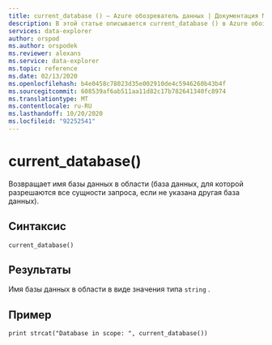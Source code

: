 ```yaml
---
title: current_database () — Azure обозреватель данных | Документация Майкрософт
description: В этой статье описывается current_database () в Azure обозреватель данных.
services: data-explorer
author: orspod
ms.author: orspodek
ms.reviewer: alexans
ms.service: data-explorer
ms.topic: reference
ms.date: 02/13/2020
ms.openlocfilehash: b4e0458c78023d35e002910de4c5946260b43b4f
ms.sourcegitcommit: 608539af6ab511aa11d82c17b782641340fc8974
ms.translationtype: MT
ms.contentlocale: ru-RU
ms.lasthandoff: 10/20/2020
ms.locfileid: "92252541"
---
```

# <a name="current_database"></a>current_database()

Возвращает имя базы данных в области (база данных, для которой разрешаются все сущности запроса, если не указана другая база данных).

## <a name="syntax"></a>Синтаксис

`current_database()`

## <a name="returns"></a>Результаты

Имя базы данных в области в виде значения типа `string` .

## <a name="example"></a>Пример

```kusto
print strcat("Database in scope: ", current_database())
```